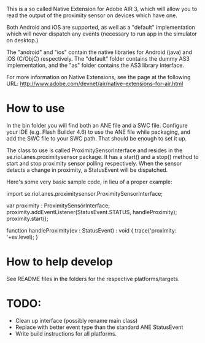 This is a so called Native Extension for Adobe AIR 3, which will allow you
to read the output of the proximity sensor on devices which have one. 

Both Android and iOS are supported, as well as a "default" implementation
which will never dispatch any events (necessary to run app in the simulator
on desktop.) 

The "android" and "ios" contain the native libraries for Android (java) and
iOS (C/ObjC) respectively. The "default" folder contains the dummy AS3
implementation, and the "as" folder contains the AS3 library interface.

For more information on Native Extensions, see the page at the following URL:
http://www.adobe.com/devnet/air/native-extensions-for-air.html

# How to use
In the bin folder you will find both an ANE file and a SWC file. Configure 
your IDE (e.g. Flash Builder 4.6) to use the ANE file while packaging, and
add the SWC file to your SWC path. That should be enough to set it up.

The class to use is called ProximitySensorInterface and resides in the 
se.riol.anes.proximitysensor package. It has a start() and a stop() method
to start and stop proximity sensor polling respectively. When the sensor
detects a change in proximity, a StatusEvent will be dispatched.

Here's some very basic sample code, in lieu of a proper example:

import se.riol.anes.proximitysensor.ProximitySensorInterface;

var proximity : ProximitySensorInterface;
proximity.addEventListener(StatusEvent.STATUS, handleProximity);
proximity.start();

function handleProximity(ev : StatusEvent) : void
{
    trace('proximity: '+ev.level);
}


# How to help develop
See README files in the folders for the respective platforms/targets.


# TODO:
- Clean up interface (possibly rename main class)
- Replace with better event type than the standard ANE StatusEvent
- Write build instructions for all platforms.
